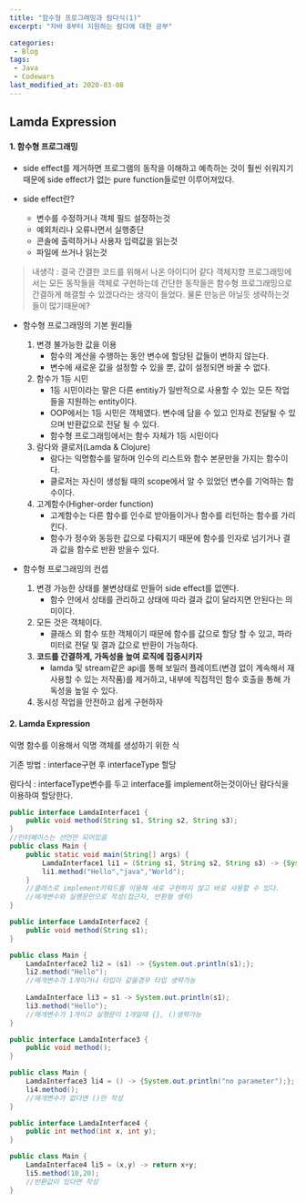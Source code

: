 ```yaml
---
title: "함수형 프로그래밍과 람다식(1)"
excerpt: "자바 8부터 지원하는 람다에 대한 공부"

categories:
 - Blog
tags:
 - Java
 - Codewars
last_modified_at: 2020-03-08
---
```




## Lamda Expression

#### 1. 함수형 프로그래밍

* side effect를 제거하면 프로그램의 동작을 이해하고 예측하는 것이 훨씬 쉬워지기 때문에 side effect가 없는 pure function들로만 이루어져있다.

* side effect란?
  * 변수를 수정하거나 객체 필드 설정하는것
  * 예외처리나 오류나면서 실행중단
  * 콘솔에 출력하거나 사용자 입력값을 읽는것
  * 파일에 쓰거나 읽는것

> 내생각 : 결국 간결한 코드를 위해서 나온 아이디어 같다 객체지향 프로그래밍에서는 모든 동작들을 객체로 구현하는데 간단한 동작들은 함수형 프로그래밍으로 간결하게 해결할 수 있겠다라는 생각이 들었다. 물론 만능은 아닐듯 생략하는것들이 많기때문에?

* 함수형 프로그래밍의 기본 원리들
  1. 변경 불가능한 값을 이용
     * 함수의 계산을 수행하는 동안 변수에 할당된 값들이 변하지 않는다.
     * 변수에 새로운 값을 설정할 수 있을 뿐, 값이 설정되면 바꿀 수 없다.
  2. 함수가 1등 시민
     * 1등 시민이라는 말은 다른 entitiy가 일반적으로 사용할 수 있는 모든 작업들을 지원하는 entity이다.
     * OOP에서는 1등 시민은 객체였다. 변수에 담을 수 있고 인자로 전달될 수 있으며 반환값으로 전달 될 수 있다.
     * 함수형 프로그래밍에서는 함수 자체가 1등 시민이다
  3. 람다와 클로저(Lamda & Clojure)
     * 람다는 익명함수를 말하며 인수의 리스트와 함수 본문만을 가지는 함수이다.
     * 클로저는 자신이 생성될 때의 scope에서 알 수 있었던 변수를 기억하는 함수이다.
  4. 고계함수(Higher-order function)
     * 고계함수는 다른 함수를 인수로 받아들이거나 함수를 리턴하는 함수를 가리킨다.
     * 함수가 정수와 동등한 값으로 다뤄지기 때문에 함수를 인자로 넘기거나 결과 값을 함수로 반환 받을수 있다.
* 함수형 프로그래밍의 컨셉

  1. 변경 가능한 상태를 불변상태로 만들어 side effect를 없앤다.
     * 함수 안에서 상태를 관리하고 상태에 따라 결과 값이 달라지면 안된다는 의미이다.
  2. 모든 것은 객체이다.
     * 클래스 외 함수 또한 객체이기 때문에 함수를 값으로 할당 할 수 있고, 파라미터로 전달 및 결과 값으로 반환이 가능하다.
  3. **코드를 간결하게, 가독성을 높여 로직에 집중시키자**
     * lamda 및 stream같은 api를 통해 보일러 플레이트(변경 없이 계속해서 재 사용할 수 있는 저작품)를 제거하고, 내부에 직접적인 함수 호출을 통해 가독성을 높일 수 있다.
  4. 동시성 작업을 안전하고 쉽게 구현하자



#### 2. Lamda Expression

익명 함수를 이용해서 익명 객체를 생성하기 위한 식

기존 방법 : interface구현 후 interfaceType 할당

람다식 : interfaceType변수를 두고 interface를 implement하는것이아닌 람다식을 이용하여 할당한다.

```java
public interface LamdaInterface1 {
    public void method(String s1, String s2, String s3);
}
//인터페이스는 선언만 되어있음
public class Main {
    public static void main(String[] args) {
        LamdaInterface1 li1 = (String s1, String s2, String s3) -> {System.out.println(s1 + s2 + s3);};
        li1.method("Hello","java","World");
    }
    //클래스로 implement키워드를 이용해 새로 구현하지 않고 바로 사용할 수 있다.
    //매개변수와 실행문만으로 작성(접근자, 반환형 생략)
}
```



```java
public interface LamdaInterface2 {
    public void method(String s1);
}

public class Main {
    LamdaInterface2 li2 = (s1) -> {System.out.println(s1);};
    li2.method("Hello");
    //매개변수가 1개이거나 타입이 같을경우 타입 생략가능
    
    LamdaInterface li3 = s1 -> System.out.println(s1);
    li3.method("Hello");
    //매개변수가 1개이고 실행문이 1개일때 {}, ()생략가능
}
```



```java
public interface LamdaInterface3 {
    public void method();
}

public class Main {
    LamdaInterface3 li4 = () -> {System.out.println("no parameter");};
    li4.method();
    //매개변수가 없다면 ()만 작성
}
```



```java
public interface LamdaInterface4 {
    public int method(int x, int y);
}

public class Main {
    LamdaInterface4 li5 = (x,y) -> return x+y;
    li5.method(10,20);
    //반환값이 있다면 작성
}
```




